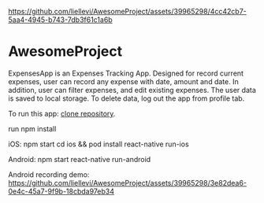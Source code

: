 

https://github.com/liellevi/AwesomeProject/assets/39965298/4cc42cb7-5aa4-4945-b743-7db3f61c1a6b

# AwesomeProject
 ExpensesApp is an Expenses Tracking App.
 Designed for record current expenses, user can record any expense with date, amount and date.
 In addition, user can filter expenses, and edit existing expenses. The user data is saved to local storage. To delete data, log out the app from profile tab.

To run this app:
[clone repository](https://github.com/liellevi/ExpensesApp.git).

run npm install

iOS:
npm start
cd ios && pod install
react-native run-ios

Android: 
npm start
react-native run-android

Android recording demo:
https://github.com/liellevi/AwesomeProject/assets/39965298/3e82dea6-0e4c-45a7-9f9b-18cbda97eb34

